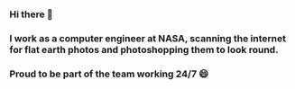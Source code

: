 ### Hi there 👋

### I work as a computer engineer at NASA, scanning the internet for flat earth photos and photoshopping them to look round. 
### Proud to be part of the team working 24/7 😄


<!--
**nevsky118/nevsky118** is a ✨ _special_ ✨ repository because its `README.md` (this file) appears on your GitHub profile.

Here are some ideas to get you started:

- 🔭 I’m currently working on ...
- 🌱 I’m currently learning ...
- 👯 I’m looking to collaborate on ...
- 🤔 I’m looking for help with ...
- 💬 Ask me about ...
- 📫 How to reach me: ...
- 😄 Pronouns: ...
- ⚡ Fun fact: ...
-->
